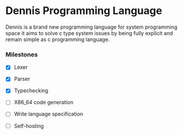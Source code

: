 # Dennis Programming Language
Dennis is a brand new programming language for system programming space it aims to solve c type system issues by being fully explicit and remain simple as c programming language.

### Milestones
- [x] Lexer
- [x] Parser 
- [x] Typechecking
- [ ] X86_64 code generation
- [ ] Write language specification
- [ ] Self-hosting

